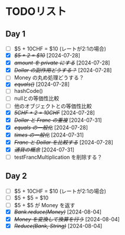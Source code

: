 # TODOリスト

## Day 1
- [ ] $5 + 10CHF = $10 (レートが2:1の場合)
- [X] ~~*$5 * 2 = $10*~~ [2024-07-28]
- [X] ~~*amount を private にする*~~ [2024-07-28]
- [X] ~~*Dollar の副作用どうする？*~~ [2024-07-28]
- [ ] Money の丸め処理どうする？
- [X] ~~*equals()*~~ [2024-07-28]
- [ ] hashCode()
- [ ] nullとの等価性比較
- [ ] 他のオブジェクトとの等価性比較
- [X] ~~*5CHF * 2 = 10CHF*~~ [2024-07-28]
- [X] ~~*Dollar と Franc の重複*~~ [2024-07-31]
- [X] ~~*equals の一般化*~~ [2024-07-28]
- [X] ~~*times の一般化*~~ [2024-07-31]
- [X] ~~*Franc と Dollar を比較する*~~ [2024-07-28]
- [X] ~~*通貨の概念*~~ [2024-07-31]
- [ ] testFrancMultiplication を削除する？

## Day 2
* [ ] $5 + 10CHF = $10 (レートが2:1の場合)
* [ ] $5 + $5 = $10
* [ ] $5 + $5 が Money を返す
* [X] ~~*Bank.reduce(Money)*~~ [2024-08-04]
* [X] ~~*Money を変換して換算を行う*~~ [2024-08-04]
* [X] ~~*Reduce(Bank, String)*~~ [2024-08-04]

